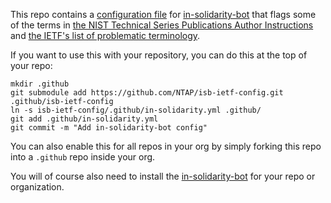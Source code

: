This repo contains a [configuration file](.github/in-solidarity.yml) for
[in-solidarity-bot](https://github.com/apps/in-solidarity) that flags some of
the terms in [the NIST Technical Series Publications Author
Instructions](https://www.nist.gov/nist-research-library/nist-technical-series-publications-author-instructions#inclusive)
and [the IETF's list of problematic
terminology](https://github.com/ietf/terminology).

If you want to use this with your repository, you can do this at the top of your
repo:

``` shell
mkdir .github
git submodule add https://github.com/NTAP/isb-ietf-config.git .github/isb-ietf-config
ln -s isb-ietf-config/.github/in-solidarity.yml .github/
git add .github/in-solidarity.yml
git commit -m "Add in-solidarity-bot config"
```

You can also enable this for all repos in your org by simply forking this repo
into a `.github` repo inside your org.

You will of course also need to install the
[in-solidarity-bot](https://github.com/apps/in-solidarity)
for your repo or organization.
